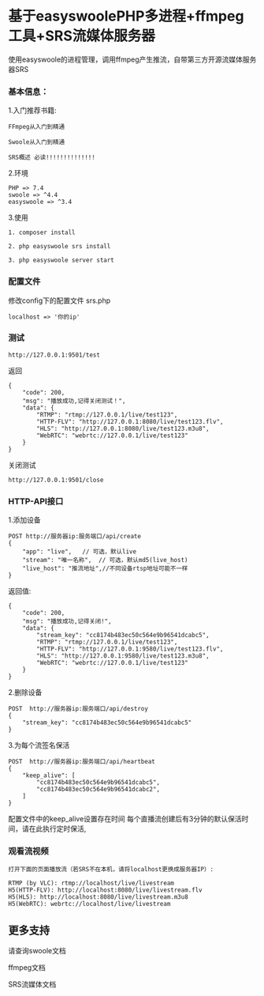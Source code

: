 # 基于easyswoolePHP多进程+ffmpeg工具+SRS流媒体服务器

使用easyswoole的进程管理，调用ffmpeg产生推流，自带第三方开源流媒体服务器SRS

### 基本信息：
1.入门推荐书籍:

    FFmpeg从入门到精通

    Swoole从入门到精通

    SRS概述 必读!!!!!!!!!!!!!!

2.环境

    PHP => 7.4
    swoole => ^4.4
    easyswoole => ^3.4

3.使用
    
    1. composer install

    2. php easyswoole srs install

    3. php easyswoole server start

### 配置文件

修改config下的配置文件 srs.php
```
localhost => '你的ip'
```

### 测试
```
http://127.0.0.1:9501/test
```
返回
```
{
    "code": 200,
    "msg": "播放成功,记得关闭测试！",
    "data": {
        "RTMP": "rtmp://127.0.0.1/live/test123",
        "HTTP-FLV": "http://127.0.0.1:8080/live/test123.flv",
        "HLS": "http://127.0.0.1:8080/live/test123.m3u8",
        "WebRTC": "webrtc://127.0.0.1/live/test123"
    }
}
```
关闭测试
```
http://127.0.0.1:9501/close
```

### HTTP-API接口

1.添加设备
```
POST http://服务器ip:服务端口/api/create 
{
    "app": "live",   // 可选，默认live
    "stream": "唯一名称",  // 可选，默认md5(live_host)
    "live_host": "推流地址",//不同设备rtsp地址可能不一样	
}
```
返回值: 
```
{
    "code": 200,
    "msg": "播放成功,记得关闭!",
    "data": {
        "stream_key": "cc8174b483ec50c564e9b96541dcabc5",
        "RTMP": "rtmp://127.0.0.1/live/test123",
        "HTTP-FLV": "http://127.0.0.1:9580/live/test123.flv",
        "HLS": "http://127.0.0.1:9580/live/test123.m3u8",
        "WebRTC": "webrtc://127.0.0.1/live/test123"
    }
}
```
2.删除设备
```
POST  http://服务器ip:服务端口/api/destroy 
{
    "stream_key": "cc8174b483ec50c564e9b96541dcabc5"
}
```
3.为每个流签名保活
```
POST  http://服务器ip:服务端口/api/heartbeat 
{
    "keep_alive": [
        "cc8174b483ec50c564e9b96541dcabc5",
        "cc8174b483ec50c564e9b96541dcabc2",
    ]
}
```
配置文件中的keep_alive设置存在时间
每个直播流创建后有3分钟的默认保活时间，请在此执行定时保活,
### 观看流视频
```
打开下面的页面播放流（若SRS不在本机，请将localhost更换成服务器IP）:

RTMP (by VLC): rtmp://localhost/live/livestream
H5(HTTP-FLV): http://localhost:8080/live/livestream.flv
H5(HLS): http://localhost:8080/live/livestream.m3u8
H5(WebRTC): webrtc://localhost/live/livestream
```

## 更多支持

请查询swoole文档

ffmpeg文档

SRS流媒体文档
